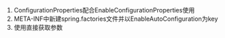1. ConfigurationProperties配合EnableConfigurationProperties使用
2. META-INF中新建spring.factories文件并以EnableAutoConfiguration为key
3. 使用直接获取参数